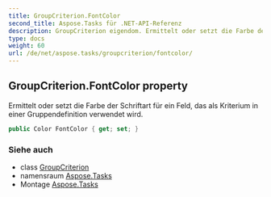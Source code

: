 ```yaml
---
title: GroupCriterion.FontColor
second_title: Aspose.Tasks für .NET-API-Referenz
description: GroupCriterion eigendom. Ermittelt oder setzt die Farbe der Schriftart für ein Feld das als Kriterium in einer Gruppendefinition verwendet wird.
type: docs
weight: 60
url: /de/net/aspose.tasks/groupcriterion/fontcolor/
---
```

## GroupCriterion.FontColor property

Ermittelt oder setzt die Farbe der Schriftart für ein Feld, das als Kriterium in einer Gruppendefinition verwendet wird.

```csharp
public Color FontColor { get; set; }
```

### Siehe auch

* class [GroupCriterion](../)
* namensraum [Aspose.Tasks](../../groupcriterion/)
* Montage [Aspose.Tasks](../../../)


